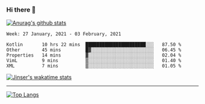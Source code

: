 ### Hi there 👋

[![Anurag's github stats](https://github-readme-stats.vercel.app/api?username=jinserrr&show_icons=true)](https://github.com/anuraghazra/github-readme-stats)


<!--START_SECTION:waka-->
```text
Week: 27 January, 2021 - 03 February, 2021

Kotlin       10 hrs 22 mins  ██████████████████████░░░   87.50 % 
Other        45 mins         █▓░░░░░░░░░░░░░░░░░░░░░░░   06.45 % 
Properties   14 mins         ▓░░░░░░░░░░░░░░░░░░░░░░░░   02.04 % 
VimL         9 mins          ▒░░░░░░░░░░░░░░░░░░░░░░░░   01.40 % 
XML          7 mins          ▒░░░░░░░░░░░░░░░░░░░░░░░░   01.05 % 
```
<!--END_SECTION:waka-->

[![Jinser's wakatime stats](https://github-readme-stats.vercel.app/api/wakatime?username=jinser)](https://github.com/anuraghazra/github-readme-stats)

***

[![Top Langs](https://github-readme-stats.vercel.app/api/top-langs/?username=jinserrr)](https://github.com/anuraghazra/github-readme-stats)
